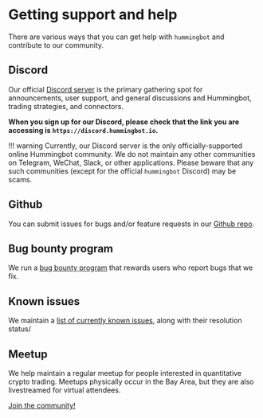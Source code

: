# Getting support and help

There are various ways that you can get help with `hummingbot` and contribute to our community.

## Discord
Our official [Discord server](https://discord.hummingbot.io) is the primary gathering spot for announcements, user support, and  general discussions and Hummingbot, trading strategies, and connectors. 

**When you sign up for our Discord, please check that the link you are accessing is `https://discord.hummingbot.io`.**

!!! warning
    Currently, our Discord server is the only officially-supported online Hummingbot community. We do not maintain any other communities on Telegram, WeChat, Slack, or other applications. Please beware that any such communities (except for the official `hummingbot` Discord) may be scams.

## Github
You can submit issues for bugs and/or feature requests in our [Github repo](https://github.com/coinalpha/hummingbot).

## Bug bounty program
We run a [bug bounty program](/support/bug-bounty-program) that rewards users who report bugs that we fix.

## Known issues
We maintain a [list of currently known issues](/support/issues), along with their resolution status/

## Meetup
We help maintain a regular meetup for people interested in quantitative crypto trading. Meetups physically occur in the Bay Area, but they are also livestreamed for virtual attendees.

[Join the community!](https://meetup.com/BayCrypto) 